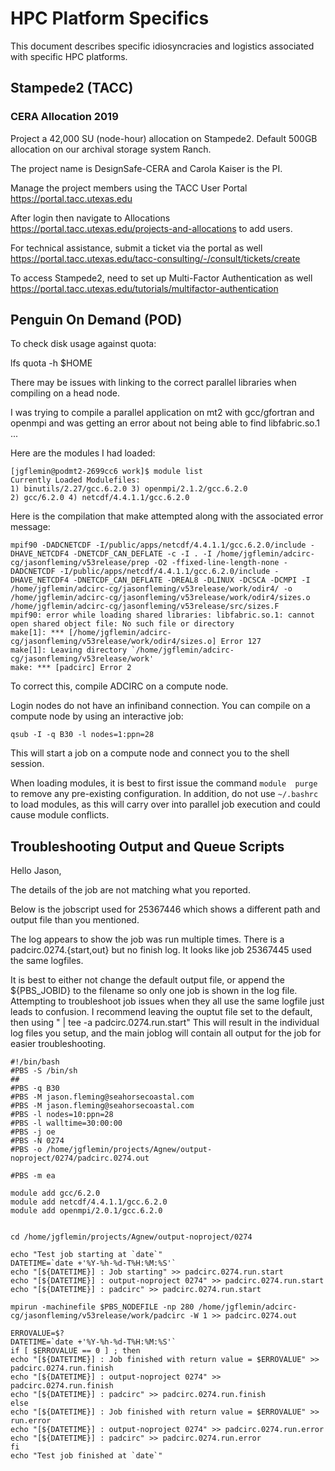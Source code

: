 # HPC Platform Specifics

This document describes specific idiosyncracies and logistics 
associated with specific HPC platforms. 


## Stampede2 (TACC) 

### CERA Allocation 2019

Project a 42,000 SU (node-hour) allocation on Stampede2. Default 500GB allocation on our archival storage system Ranch.

The project name is DesignSafe-CERA and Carola Kaiser is the PI.

Manage the project members using the TACC User Portal https://portal.tacc.utexas.edu

After login then navigate to Allocations https://portal.tacc.utexas.edu/projects-and-allocations to add users.

For technical assistance, submit a ticket via the portal as well https://portal.tacc.utexas.edu/tacc-consulting/-/consult/tickets/create

To access Stampede2, need to set up Multi-Factor Authentication as well https://portal.tacc.utexas.edu/tutorials/multifactor-authentication

## Penguin On Demand (POD) 

To check disk usage against quota:

lfs quota -h $HOME

There may be issues with linking to the correct parallel libraries when
compiling on a head node. 

I was trying to compile a parallel application on mt2 with gcc/gfortran 
and openmpi and was getting an error about not being able to find 
libfabric.so.1 ... 

Here are the modules I had loaded:

````
[jgflemin@podmt2-2699cc6 work]$ module list
Currently Loaded Modulefiles:
1) binutils/2.27/gcc.6.2.0 3) openmpi/2.1.2/gcc.6.2.0
2) gcc/6.2.0 4) netcdf/4.4.1.1/gcc.6.2.0
````

Here is the compilation that make attempted along with the associated error message:

```
mpif90 -DADCNETCDF -I/public/apps/netcdf/4.4.1.1/gcc.6.2.0/include -DHAVE_NETCDF4 -DNETCDF_CAN_DEFLATE -c -I . -I /home/jgflemin/adcirc-cg/jasonfleming/v53release/prep -O2 -ffixed-line-length-none -DADCNETCDF -I/public/apps/netcdf/4.4.1.1/gcc.6.2.0/include -DHAVE_NETCDF4 -DNETCDF_CAN_DEFLATE -DREAL8 -DLINUX -DCSCA -DCMPI -I /home/jgflemin/adcirc-cg/jasonfleming/v53release/work/odir4/ -o /home/jgflemin/adcirc-cg/jasonfleming/v53release/work/odir4/sizes.o /home/jgflemin/adcirc-cg/jasonfleming/v53release/src/sizes.F
mpif90: error while loading shared libraries: libfabric.so.1: cannot open shared object file: No such file or directory
make[1]: *** [/home/jgflemin/adcirc-cg/jasonfleming/v53release/work/odir4/sizes.o] Error 127
make[1]: Leaving directory `/home/jgflemin/adcirc-cg/jasonfleming/v53release/work'
make: *** [padcirc] Error 2
````

To correct this, compile ADCIRC on a compute node.

Login nodes do not have an infiniband connection.
You can compile on a compute node by using an interactive job:
 
````
qsub -I -q B30 -l nodes=1:ppn=28 
```` 
 
This will start a job on a compute node and connect you to the shell session.

When loading modules, it is best to first issue the command `module 
purge` to remove any pre-existing configuration. In addition, do not 
use `~/.bashrc` to load modules, as this will carry over into parallel 
job execution and could cause module conflicts. 


## Troubleshooting Output and Queue Scripts

Hello Jason,
 
The details of the job are not matching what you reported.
 
 
Below is the jobscript used for 25367446 which shows a different path and output file than you mentioned.
 
The log appears to show the job was run multiple times.
There is a padcirc.0274.{start,out} but no finish log.
It looks like job 25367445 used the same logfiles. 
 
It is best to either not change the default output file, or append the ${PBS_JOBID} to the filename so only one job is shown in the log file.  Attempting to troubleshoot job issues when they all use the same logfile just leads to confusion. 
I recommend leaving the ouptut file set to the default, then using  "<command> | tee -a padcirc.0274.run.start" 
This will result in the individual log files you setup, and the main joblog will contain all output for the job for easier troubleshooting.

```` 
#!/bin/bash
#PBS -S /bin/sh
## 
#PBS -q B30
#PBS -M jason.fleming@seahorsecoastal.com
#PBS -M jason.fleming@seahorsecoastal.com
#PBS -l nodes=10:ppn=28
#PBS -l walltime=30:00:00
#PBS -j oe
#PBS -N 0274
#PBS -o /home/jgflemin/projects/Agnew/output-noproject/0274/padcirc.0274.out

#PBS -m ea

module add gcc/6.2.0
module add netcdf/4.4.1.1/gcc.6.2.0
module add openmpi/2.0.1/gcc.6.2.0


cd /home/jgflemin/projects/Agnew/output-noproject/0274

echo "Test job starting at `date`"
DATETIME=`date +'%Y-%h-%d-T%H:%M:%S'`
echo "[${DATETIME}] : Job starting" >> padcirc.0274.run.start
echo "[${DATETIME}] : output-noproject 0274" >> padcirc.0274.run.start
echo "[${DATETIME}] : padcirc" >> padcirc.0274.run.start

mpirun -machinefile $PBS_NODEFILE -np 280 /home/jgflemin/adcirc-cg/jasonfleming/v53release/work/padcirc -W 1 >> padcirc.0274.out

ERROVALUE=$?
DATETIME=`date +'%Y-%h-%d-T%H:%M:%S'`
if [ $ERROVALUE == 0 ] ; then
echo "[${DATETIME}] : Job finished with return value = $ERROVALUE" >> padcirc.0274.run.finish
echo "[${DATETIME}] : output-noproject 0274" >> padcirc.0274.run.finish
echo "[${DATETIME}] : padcirc" >> padcirc.0274.run.finish
else
echo "[${DATETIME}] : Job finished with return value = $ERROVALUE" >> run.error
echo "[${DATETIME}] : output-noproject 0274" >> padcirc.0274.run.error
echo "[${DATETIME}] : padcirc" >> padcirc.0274.run.error
fi
echo "Test job finished at `date`"

````
